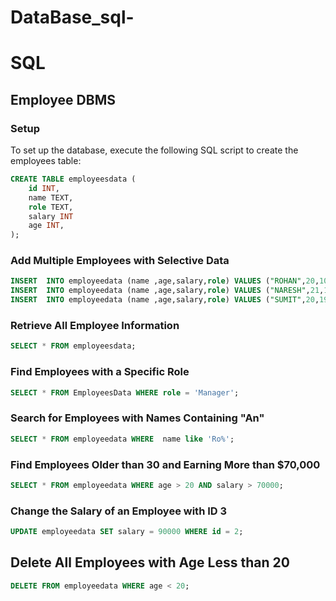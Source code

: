 # DataBase_sql-


# SQL

## Employee DBMS

### Setup
To set up the database, execute the following SQL script to create the employees table:

```sql
CREATE TABLE employeesdata (
    id INT,
    name TEXT,
    role TEXT,
    salary INT
    age INT,
);
```

### Add Multiple Employees with Selective Data

```sql
INSERT  INTO employeedata (name ,age,salary,role) VALUES ("ROHAN",20,100000,"MANGER");
INSERT  INTO employeedata (name ,age,salary,role) VALUES ("NARESH",21,190000,"CEO"); 
INSERT  INTO employeedata (name ,age,salary,role) VALUES ("SUMIT",20,190000,"DEV");

```

### Retrieve All Employee Information
```sql
SELECT * FROM employeesdata;
```

### Find Employees with a Specific Role
```sql
SELECT * FROM EmployeesData WHERE role = 'Manager';
```

### Search for Employees with Names Containing "An"
```sql
SELECT * FROM employeedata WHERE  name like 'Ro%';
```

### Find Employees Older than 30 and Earning More than $70,000
```sql
SELECT * FROM employeedata WHERE age > 20 AND salary > 70000;
```

### Change the Salary of an Employee with ID 3
```sql
UPDATE employeedata SET salary = 90000 WHERE id = 2;
```


## Delete All Employees with Age Less than 20
```sql
DELETE FROM employeedata WHERE age < 20;
```
